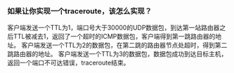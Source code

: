 ### 如果让你实现一个traceroute，该怎么实现？

客户端发送一个TTL为1，端口号大于30000的UDP数据包，到达第一站路由器之后TTL被减去1，返回了一个超时的ICMP数据包，客户端得到第一跳路由器的地址。 客户端发送一个TTL为2的数据包，在第二跳的路由器节点处超时，得到第二跳路由器的地址。 客户端发送一个TTL为3的数据包，数据包成功到达目标主机，返回一个端口不可达错误，traceroute结束。
